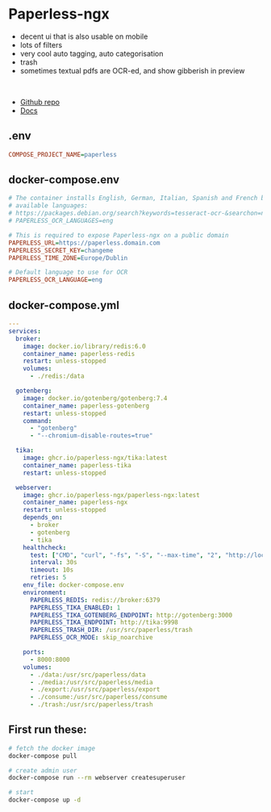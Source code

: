 # Paperless-ngx
- decent ui that is also usable on mobile
- lots of filters
- very cool auto tagging, auto categorisation
- trash
- sometimes textual pdfs are OCR-ed, and show gibberish in preview

<br>

- [Github repo](https://github.com/paperless-ngx/paperless-ngx)
- [Docs](https://paperless-ngx.readthedocs.io/en/latest/)


## .env
```ini
COMPOSE_PROJECT_NAME=paperless
```

## docker-compose.env
```ini
# The container installs English, German, Italian, Spanish and French by default.
# available languages:
# https://packages.debian.org/search?keywords=tesseract-ocr-&searchon=names&suite=buster
# PAPERLESS_OCR_LANGUAGES=eng

# This is required to expose Paperless-ngx on a public domain
PAPERLESS_URL=https://paperless.domain.com
PAPERLESS_SECRET_KEY=changeme
PAPERLESS_TIME_ZONE=Europe/Dublin

# Default language to use for OCR
PAPERLESS_OCR_LANGUAGE=eng
```

## docker-compose.yml
```yml
---
services:
  broker:
    image: docker.io/library/redis:6.0
    container_name: paperless-redis
    restart: unless-stopped
    volumes:
      - ./redis:/data

  gotenberg:
    image: docker.io/gotenberg/gotenberg:7.4
    container_name: paperless-gotenberg
    restart: unless-stopped
    command:
      - "gotenberg"
      - "--chromium-disable-routes=true"

  tika:
    image: ghcr.io/paperless-ngx/tika:latest
    container_name: paperless-tika
    restart: unless-stopped

  webserver:
    image: ghcr.io/paperless-ngx/paperless-ngx:latest
    container_name: paperless-ngx
    restart: unless-stopped
    depends_on:
      - broker
      - gotenberg
      - tika
    healthcheck:
      test: ["CMD", "curl", "-fs", "-S", "--max-time", "2", "http://localhost:8000"]
      interval: 30s
      timeout: 10s
      retries: 5
    env_file: docker-compose.env
    environment:
      PAPERLESS_REDIS: redis://broker:6379
      PAPERLESS_TIKA_ENABLED: 1
      PAPERLESS_TIKA_GOTENBERG_ENDPOINT: http://gotenberg:3000
      PAPERLESS_TIKA_ENDPOINT: http://tika:9998
      PAPERLESS_TRASH_DIR: /usr/src/paperless/trash
      PAPERLESS_OCR_MODE: skip_noarchive

    ports:
      - 8000:8000
    volumes:
      - ./data:/usr/src/paperless/data
      - ./media:/usr/src/paperless/media
      - ./export:/usr/src/paperless/export
      - ./consume:/usr/src/paperless/consume
      - ./trash:/usr/src/paperless/trash
```

## First run these:
```sh
# fetch the docker image
docker-compose pull

# create admin user
docker-compose run --rm webserver createsuperuser

# start
docker-compose up -d
```
